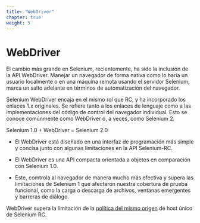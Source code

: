 ```yaml
---
title: "WebDriver"
chapter: true
weight: 5
---
```


# WebDriver

El cambio más grande en Selenium, recientemente, ha sido la inclusión de la API WebDriver. Manejar un navegador de forma nativa como lo haría un usuario localmente o en una máquina remota usando el servidor Selenium, marca un salto adelante en términos de automatización del navegador.

Selenium WebDriver encaja en el mismo rol que RC, y ha incorporado los enlaces 1.x originales. Se refiere tanto a los enlaces de lenguaje como a las implementaciones del código de control del navegador individual. Esto se conoce comúnmente como WebDriver o, a veces, como Selenium 2.

Selenium 1.0 + WebDriver = Selenium 2.0

* El WebDriver está diseñado en una interfaz de programación más simple y concisa junto con algunas limitaciones en la API Selenium-RC.

* El WebDriver es una API compacta orientada a objetos en comparación con Selenium 1.0.

* Este, comtrola al navegador de manera mucho más efectiva y supera las limitaciones de Selenium 1 que afectaron nuestra cobertura de prueba funcional, como la carga o descarga de archivos, ventanas emergentes y barreras de diálogo.

WebDriver supera la limitación de la [política del mismo origen](//es.m.wikipedia.org/wiki/Pol%C3%ADtica_del_mismo_origen) de host único de Selenium RC.
